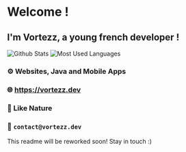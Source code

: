 # Welcome !

## I'm **Vortezz**, a young french developer !

![Github Stats](https://github-readme-stats.vercel.app/api?username=Vortezz&show_icons=true&theme=dark&hide_border=true)
![Most Used Languages](https://github-readme-stats.vercel.app/api/top-langs/?username=Vortezz&theme=dark&hide_border=true)

### ⚙️ Websites, Java and Mobile Apps

### 🌐 https://vortezz.dev

### 🌳 Like Nature

### 📨 `contact@vortezz.dev`

This readme will be reworked soon! Stay in touch :)
